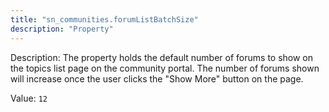 ```yaml
---
title: "sn_communities.forumListBatchSize"
description: "Property"
---
```


Description: The property holds the default number of forums to show on the topics list page on the community portal. The number of forums shown will increase once the user clicks the "Show More" button on the page.

Value: `12`
